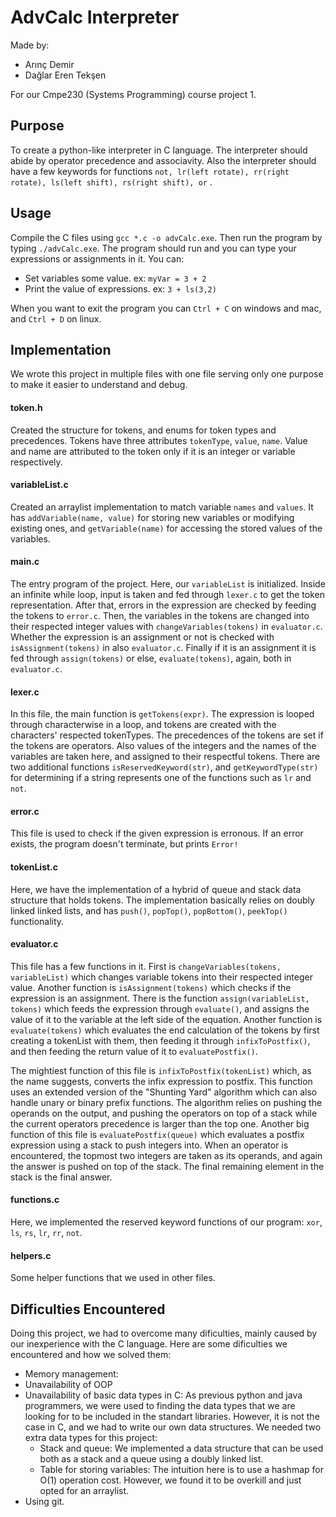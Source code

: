 # AdvCalc Interpreter
Made by:

- Arınç Demir
- Dağlar Eren Tekşen

For our Cmpe230 (Systems Programming) course project 1.

## Purpose
To create a python-like interpreter in C language. The interpreter should abide by operator precedence and associavity. Also the interpreter should have a few keywords for functions `not, lr(left rotate), rr(right rotate), ls(left shift), rs(right shift), or` .

## Usage
Compile the C files using `gcc *.c -o advCalc.exe`. Then run the program by typing `./advCalc.exe`. The program should run and you can type your expressions or assignments in it. You can:
- Set variables some value. ex: `myVar = 3 + 2`
- Print the value of expressions. ex: `3 + ls(3,2)`

When you want to exit the program you can `Ctrl + C` on windows and mac, and `Ctrl + D` on linux.

## Implementation
We wrote this project in multiple files with one file serving only one purpose to make it easier to understand and debug.

#### token.h
Created the structure for tokens, and enums for token types and precedences. Tokens have three attributes `tokenType`, `value`, `name`. Value and name are attributed to the token only if it is an integer or variable respectively.

#### variableList.c
Created an arraylist implementation to match variable `names` and `values`. It has `addVariable(name, value)` for storing new variables or modifying existing ones, and `getVariable(name)` for accessing the stored values of the variables.

#### main.c
The entry program of the project. Here, our `variableList` is initialized. Inside an infinite while loop, input is taken and fed through `lexer.c` to get the token representation. After that, errors in the expression are checked by feeding the tokens to `error.c`. Then, the variables in the tokens are changed into their respected integer values with `changeVariables(tokens)` in `evaluator.c`. Whether the expression is an assignment or not is checked with `isAssignment(tokens)` in also `evaluator.c`. Finally if it is an assignment it is fed through `assign(tokens)` or else, `evaluate(tokens)`, again, both in `evaluator.c`.

#### lexer.c
In this file, the main function is `getTokens(expr)`. The expression is looped through characterwise in a loop, and tokens are created with the characters' respected tokenTypes. The precedences of the tokens are set if the tokens are operators. Also values of the integers and the names of the variables are taken here, and assigned to their respectful tokens. There are two additional functions `isReservedKeyword(str)`, and `getKeywordType(str)` for determining if a string represents one of the functions such as `lr` and `not`.

#### error.c
This file is used to check if the given expression is erronous. If an error exists, the program doesn't terminate, but prints `Error!`

#### tokenList.c
Here, we have the implementation of a hybrid of queue and stack data structure that holds tokens. The implementation basically relies on doubly linked linked lists, and has `push()`, `popTop()`, `popBottom()`, `peekTop()` functionality. 

#### evaluator.c
This file has a few functions in it. First is `changeVariables(tokens, variableList)` which changes variable tokens into their respected integer value. Another function is `isAssignment(tokens)` which checks if the expression is an assignment. There is the function `assign(variableList, tokens)` which feeds the expression through `evaluate()`, and assigns the value of it to the variable at the left side of the equation. Another function is `evaluate(tokens)` which evaluates the end calculation of the tokens by first creating a tokenList with them, then feeding it through `infixToPostfix()`, and then feeding the return value of it to `evaluatePostfix()`. 

The mightiest function of this file is `infixToPostfix(tokenList)` which, as the name suggests, converts the infix expression to postfix. This function uses an extended version of the "Shunting Yard" algorithm which can also handle unary or binary prefix functions. The algorithm relies on pushing the operands on the output, and pushing the operators on top of a stack while the current operators precedence is larger than the top one. Another big function of this file is `evaluatePostfix(queue)` which evaluates a postfix expression using a stack to push integers into. When an operator is encountered, the topmost two integers are taken as its operands, and again the answer is pushed on top of the stack. The final remaining element in the stack is the final answer.

#### functions.c
Here, we implemented the reserved keyword functions of our program: `xor`, `ls`, `rs`, `lr`, `rr`, `not`.

#### helpers.c
Some helper functions that we used in other files. 

## Difficulties Encountered
Doing this project, we had to overcome many dificulties, mainly caused by our inexperience with the C language. Here are some dificulties we encountered and how we solved them:
- Memory management: 
- Unavailability of OOP
- Unavailability of basic data types in C: As previous python and java programmers, we were used to finding the data types that we are looking for to be included in the standart libraries. However, it is not the case in C, and we had to write our own data structures. We needed two extra data types for this project:
  - Stack and queue: We implemented a data structure that can be used both as a stack and a queue using a doubly linked list.
  - Table for storing variables: The intuition here is to use a hashmap for O(1) operation cost. However, we found it to be overkill and just opted for an arraylist.
- Using git.
